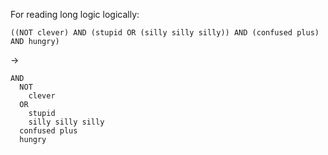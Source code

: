 For reading long logic logically:

```
((NOT clever) AND (stupid OR (silly silly silly)) AND (confused plus) AND hungry)
```
->

```
AND
  NOT
    clever
  OR
    stupid
    silly silly silly
  confused plus
  hungry
```